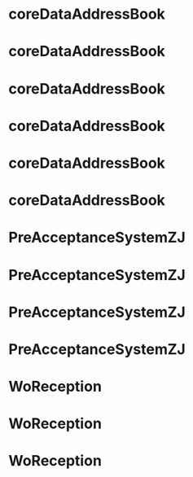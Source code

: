 # coreDataAddressBook
# coreDataAddressBook
# coreDataAddressBook
# coreDataAddressBook
# coreDataAddressBook
# coreDataAddressBook
# PreAcceptanceSystemZJ
# PreAcceptanceSystemZJ
# PreAcceptanceSystemZJ
# PreAcceptanceSystemZJ
# WoReception
# WoReception
# WoReception
